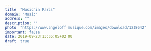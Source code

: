 ```yaml
---
title: "Music'in Paris"
domain: "Music"
address: ""
description: ""
photo: "https://www.angeloff-musique.com/images/download/1238642"
important: false
date: 2019-09-23T13:16:05+02:00
draft: true
---
```

